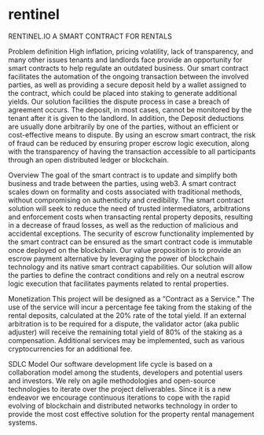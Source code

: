 # rentinel
RENTINEL.IO
A SMART CONTRACT FOR RENTALS

Problem definition
	High inflation, pricing volatility, lack of transparency, and many other issues tenants and landlords face provide an opportunity for smart contracts to help regulate an outdated business. Our smart contract facilitates the automation of the ongoing transaction between the involved parties, as well as providing a secure deposit held by a wallet assigned to the contract, which could be placed into staking to generate additional yields. Our solution facilities the dispute process in case a breach of agreement occurs.
The deposit, in most cases, cannot be monitored by the tenant after it is given to the landlord. In addition, the Deposit deductions are usually done arbitrarily by one of the parties, without an efficient or cost-effective means to dispute. By using an escrow smart contract, the risk of fraud can be reduced by ensuring proper escrow logic execution, along with the transparency of having the transaction accessible to all participants through an open distributed ledger or blockchain.

Overview
	The goal of the smart contract is to update and simplify both business and trade between the parties, using web3. A smart contract scales down on formality and costs associated with traditional methods, without compromising on authenticity and credibility. 
The smart contract solution will seek to reduce the need of trusted intermediators, arbitrations and enforcement costs when transacting rental property deposits, resulting in a decrease of fraud losses, as well as the reduction of malicious and accidental exceptions. The security of escrow functionality implemented by the smart contract can be ensured as the smart contract code is immutable once deployed on the blockchain.
Our value proposition is to provide an escrow payment alternative by leveraging the power of blockchain technology and its native smart contract capabilities. Our solution will allow the parties to define the contract conditions and rely on a neutral escrow logic execution that facilitates payments related to rental properties.  


Monetization
	This project will be designed as a “Contract as a Service.” The use of the service will incur a percentage fee taking from the staking of the rental deposits, calculated at the 20% rate of the total yield. 
If an external arbitration is to be required for a dispute, the validator actor (aka public adjuster) will receive the remaining total yield of 80% of the staking as a compensation. 
Additional services may be implemented, such as various cryptocurrencies for an additional fee.

SDLC Model
	Our software development life cycle is based on a collaboration model among the students, developers and potential users and investors. We rely on agile methodologies and open-source technologies to iterate over the project deliverables. Since it is a new endeavor we encourage continuous iterations to cope with the rapid evolving of blockchain and distributed networks technology in order to provide the most cost effective solution for the property rental management systems.  

